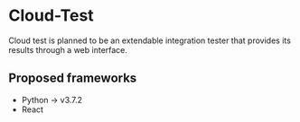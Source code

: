 # Cloud-Test
Cloud test is planned to be an extendable integration tester that provides its results through a web interface.

## Proposed frameworks
- Python -> v3.7.2
- React